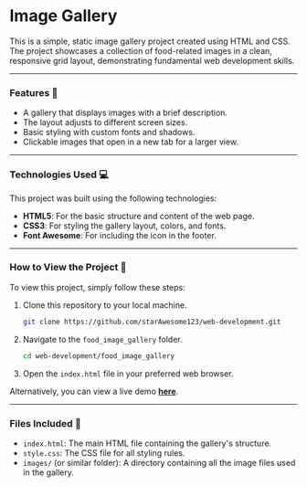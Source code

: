 # Image Gallery

This is a simple, static image gallery project created using HTML and CSS. The project showcases a collection of food-related images in a clean, responsive grid layout, demonstrating fundamental web development skills.

---

### Features 📸

* A gallery that displays images with a brief description.
* The layout adjusts to different screen sizes.
* Basic styling with custom fonts and shadows.
* Clickable images that open in a new tab for a larger view.

---

### Technologies Used 💻

This project was built using the following technologies:

* **HTML5**: For the basic structure and content of the web page.
* **CSS3**: For styling the gallery layout, colors, and fonts.
* **Font Awesome**: For including the icon in the footer.

---

### How to View the Project 👀

To view this project, simply follow these steps:

1.  Clone this repository to your local machine.
    ```bash
    git clone https://github.com/starAwesome123/web-development.git
    ```
2.  Navigate to the `food_image_gallery` folder.
    ```bash
    cd web-development/food_image_gallery
    ```
3.  Open the `index.html` file in your preferred web browser.

Alternatively, you can view a live demo **[here](https://stareawesome123.github.io/web-development/food_image_gallery/)**.

---

### Files Included 📁

* `index.html`: The main HTML file containing the gallery's structure.
* `style.css`: The CSS file for all styling rules.
* `images/` (or similar folder): A directory containing all the image files used in the gallery.